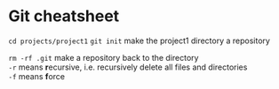 # Git cheatsheet

`cd projects/project1`
`git init` make the project1 directory a repository

`rm -rf .git` make a repository back to the directory  
`-r` means **r**ecursive, i.e. recursively delete all files and directories  
`-f` means **f**orce  
